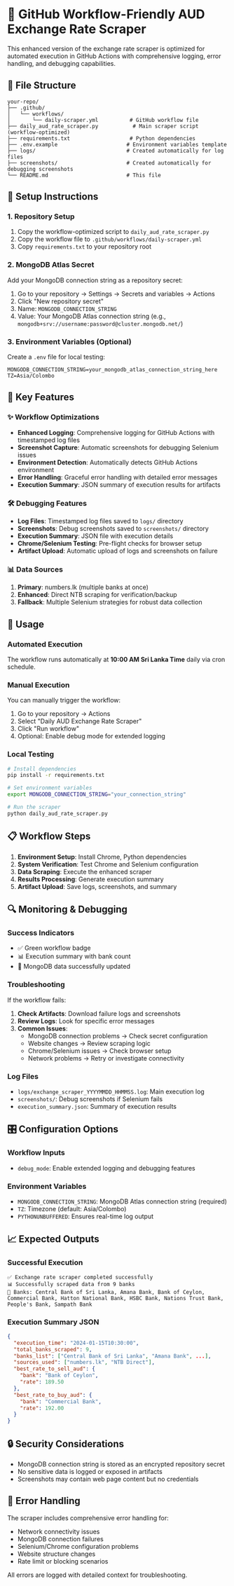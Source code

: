 # 🚀 GitHub Workflow-Friendly AUD Exchange Rate Scraper

This enhanced version of the exchange rate scraper is optimized for automated execution in GitHub Actions with comprehensive logging, error handling, and debugging capabilities.

## 📁 File Structure

```
your-repo/
├── .github/
│   └── workflows/
│       └── daily-scraper.yml          # GitHub workflow file
├── daily_aud_rate_scraper.py           # Main scraper script (workflow-optimized)
├── requirements.txt                   # Python dependencies
├── .env.example                      # Environment variables template
├── logs/                             # Created automatically for log files
├── screenshots/                      # Created automatically for debugging screenshots
└── README.md                         # This file
```

## 🔧 Setup Instructions

### 1. Repository Setup

1. Copy the workflow-optimized script to `daily_aud_rate_scraper.py`
2. Copy the workflow file to `.github/workflows/daily-scraper.yml`
3. Copy `requirements.txt` to your repository root

### 2. MongoDB Atlas Secret

Add your MongoDB connection string as a repository secret:

1. Go to your repository → Settings → Secrets and variables → Actions
2. Click "New repository secret"
3. Name: `MONGODB_CONNECTION_STRING`
4. Value: Your MongoDB Atlas connection string (e.g., `mongodb+srv://username:password@cluster.mongodb.net/`)

### 3. Environment Variables (Optional)

Create a `.env` file for local testing:

```env
MONGODB_CONNECTION_STRING=your_mongodb_atlas_connection_string_here
TZ=Asia/Colombo
```

## 🎯 Key Features

### ✨ **Workflow Optimizations**

- **Enhanced Logging**: Comprehensive logging for GitHub Actions with timestamped log files
- **Screenshot Capture**: Automatic screenshots for debugging Selenium issues
- **Environment Detection**: Automatically detects GitHub Actions environment
- **Error Handling**: Graceful error handling with detailed error messages
- **Execution Summary**: JSON summary of execution results for artifacts

### 🛠️ **Debugging Features**

- **Log Files**: Timestamped log files saved to `logs/` directory
- **Screenshots**: Debug screenshots saved to `screenshots/` directory
- **Execution Summary**: JSON file with execution details
- **Chrome/Selenium Testing**: Pre-flight checks for browser setup
- **Artifact Upload**: Automatic upload of logs and screenshots on failure

### 📊 **Data Sources**

1. **Primary**: numbers.lk (multiple banks at once)
2. **Enhanced**: Direct NTB scraping for verification/backup
3. **Fallback**: Multiple Selenium strategies for robust data collection

## 🚀 Usage

### Automated Execution

The workflow runs automatically at **10:00 AM Sri Lanka Time** daily via cron schedule.

### Manual Execution

You can manually trigger the workflow:

1. Go to your repository → Actions
2. Select "Daily AUD Exchange Rate Scraper"
3. Click "Run workflow"
4. Optional: Enable debug mode for extended logging

### Local Testing

```bash
# Install dependencies
pip install -r requirements.txt

# Set environment variables
export MONGODB_CONNECTION_STRING="your_connection_string"

# Run the scraper
python daily_aud_rate_scraper.py
```

## 📋 Workflow Steps

1. **Environment Setup**: Install Chrome, Python dependencies
2. **System Verification**: Test Chrome and Selenium configuration
3. **Data Scraping**: Execute the enhanced scraper
4. **Results Processing**: Generate execution summary
5. **Artifact Upload**: Save logs, screenshots, and summary

## 🔍 Monitoring & Debugging

### Success Indicators

- ✅ Green workflow badge
- 📊 Execution summary with bank count
- 🏦 MongoDB data successfully updated

### Troubleshooting

If the workflow fails:

1. **Check Artifacts**: Download failure logs and screenshots
2. **Review Logs**: Look for specific error messages
3. **Common Issues**:
   - MongoDB connection problems → Check secret configuration
   - Website changes → Review scraping logic
   - Chrome/Selenium issues → Check browser setup
   - Network problems → Retry or investigate connectivity

### Log Files

- `logs/exchange_scraper_YYYYMMDD_HHMMSS.log`: Main execution log
- `screenshots/`: Debug screenshots if Selenium fails
- `execution_summary.json`: Summary of execution results

## 🎛️ Configuration Options

### Workflow Inputs

- `debug_mode`: Enable extended logging and debugging features

### Environment Variables

- `MONGODB_CONNECTION_STRING`: MongoDB Atlas connection string (required)
- `TZ`: Timezone (default: Asia/Colombo)
- `PYTHONUNBUFFERED`: Ensures real-time log output

## 📈 Expected Outputs

### Successful Execution

```
✅ Exchange rate scraper completed successfully
📊 Successfully scraped data from 9 banks
🏦 Banks: Central Bank of Sri Lanka, Amana Bank, Bank of Ceylon, Commercial Bank, Hatton National Bank, HSBC Bank, Nations Trust Bank, People's Bank, Sampath Bank
```

### Execution Summary JSON

```json
{
  "execution_time": "2024-01-15T10:30:00",
  "total_banks_scraped": 9,
  "banks_list": ["Central Bank of Sri Lanka", "Amana Bank", ...],
  "sources_used": ["numbers.lk", "NTB Direct"],
  "best_rate_to_sell_aud": {
    "bank": "Bank of Ceylon",
    "rate": 189.50
  },
  "best_rate_to_buy_aud": {
    "bank": "Commercial Bank",
    "rate": 192.00
  }
}
```

## 🔒 Security Considerations

- MongoDB connection string is stored as an encrypted repository secret
- No sensitive data is logged or exposed in artifacts
- Screenshots may contain web page content but no credentials

## 🚨 Error Handling

The scraper includes comprehensive error handling for:

- Network connectivity issues
- MongoDB connection failures
- Selenium/Chrome configuration problems
- Website structure changes
- Rate limit or blocking scenarios

All errors are logged with detailed context for troubleshooting.